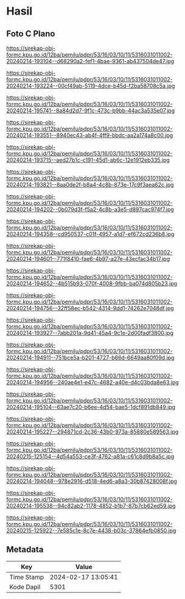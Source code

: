 # Hasil

## Foto C Plano

https://sirekap-obj-formc.kpu.go.id/12ba/pemilu/pdpr/53/16/03/10/11/5316031011002-20240214-193104--d68290a2-fef1-4bae-9361-ab437504de47.jpg

https://sirekap-obj-formc.kpu.go.id/12ba/pemilu/pdpr/53/16/03/10/11/5316031011002-20240214-193224--00cf49ab-5119-4dce-b45d-f2ba58708c5a.jpg

https://sirekap-obj-formc.kpu.go.id/12ba/pemilu/pdpr/53/16/03/10/11/5316031011002-20240214-195741--8a84d2d7-9f1c-473c-b9bb-44ac3a535e07.jpg

https://sirekap-obj-formc.kpu.go.id/12ba/pemilu/pdpr/53/16/03/10/11/5316031011002-20240214-193551--8940ec43-ab4f-4ff9-bbdc-aa2a174a8c00.jpg

https://sirekap-obj-formc.kpu.go.id/12ba/pemilu/pdpr/53/16/03/10/11/5316031011002-20240214-193715--aed27b1c-c191-45d1-ab6c-12e1912eb335.jpg

https://sirekap-obj-formc.kpu.go.id/12ba/pemilu/pdpr/53/16/03/10/11/5316031011002-20240214-193821--8aa0de2f-b8a4-4c8b-873e-17c9f3aea62c.jpg

https://sirekap-obj-formc.kpu.go.id/12ba/pemilu/pdpr/53/16/03/10/11/5316031011002-20240214-194202--0b079d3f-f5a2-4c8b-a3e5-d897cac974f7.jpg

https://sirekap-obj-formc.kpu.go.id/12ba/pemilu/pdpr/53/16/03/10/11/5316031011002-20240214-194358--cd950537-c01f-4957-a1d7-ef672cd236b8.jpg

https://sirekap-obj-formc.kpu.go.id/12ba/pemilu/pdpr/53/16/03/10/11/5316031011002-20240214-194601--771f8410-fae6-4b97-a27e-43ecfac34b17.jpg

https://sirekap-obj-formc.kpu.go.id/12ba/pemilu/pdpr/53/16/03/10/11/5316031011002-20240214-194652--4b515b93-070f-4008-9fbb-ba074d805b23.jpg

https://sirekap-obj-formc.kpu.go.id/12ba/pemilu/pdpr/53/16/03/10/11/5316031011002-20240214-194756--32ff58ec-b542-4314-9dd1-74262e7048df.jpg

https://sirekap-obj-formc.kpu.go.id/12ba/pemilu/pdpr/53/16/03/10/11/5316031011002-20240214-193927--7abb201a-9d41-45a4-9c1e-2d00fadf3800.jpg

https://sirekap-obj-formc.kpu.go.id/12ba/pemilu/pdpr/53/16/03/10/11/5316031011002-20240214-194911--751bce5a-b201-4727-b66d-6649aa80f09d.jpg

https://sirekap-obj-formc.kpu.go.id/12ba/pemilu/pdpr/53/16/03/10/11/5316031011002-20240214-194956--240ae4e1-e47c-4682-a40e-d4c03bda8e63.jpg

https://sirekap-obj-formc.kpu.go.id/12ba/pemilu/pdpr/53/16/03/10/11/5316031011002-20240214-195104--63ae7c20-b6ee-4d54-bae5-1dcf891db849.jpg

https://sirekap-obj-formc.kpu.go.id/12ba/pemilu/pdpr/53/16/03/10/11/5316031011002-20240214-195227--294871cd-2c36-43b0-973a-85880e589563.jpg

https://sirekap-obj-formc.kpu.go.id/12ba/pemilu/pdpr/53/16/03/10/11/5316031011002-20240215-125154--4d54a553-ce3f-4762-a81a-c61c8d9b8a5c.jpg

https://sirekap-obj-formc.kpu.go.id/12ba/pemilu/pdpr/53/16/03/10/11/5316031011002-20240214-194048--978e2916-d518-4ed6-a8a3-30b87428008f.jpg

https://sirekap-obj-formc.kpu.go.id/12ba/pemilu/pdpr/53/16/03/10/11/5316031011002-20240214-195538--94c82ab2-1178-4852-b1b7-87b7cb62ed59.jpg

https://sirekap-obj-formc.kpu.go.id/12ba/pemilu/pdpr/53/16/03/10/11/5316031011002-20240215-125922--7e585c1e-8c7e-4438-b03c-37864efb0850.jpg


## Metadata

| Key        | Value               |
| ---------- | ------------------- |
| Time Stamp | 2024-02-17 13:05:41 |
| Kode Dapil | 5301                |



